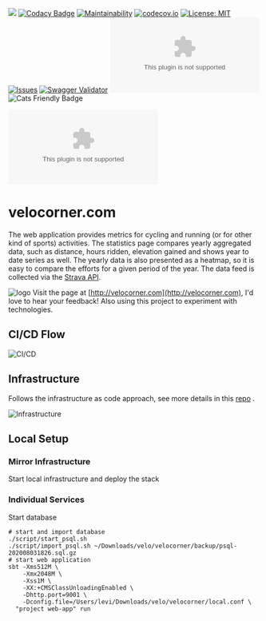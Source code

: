 [<img src="https://img.shields.io/travis/peregin/velocorner.com.svg"/>](https://travis-ci.org/peregin/velocorner.com)
[![Codacy Badge](https://api.codacy.com/project/badge/grade/d72835d470db4079a3e370b8a035051a)](https://www.codacy.com/app/peregin/velocorner.com)
[![Maintainability](https://api.codeclimate.com/v1/badges/fb859d66691e27cb4295/maintainability)](https://codeclimate.com/github/peregin/velocorner.com/maintainability)
[![codecov.io](https://codecov.io/github/peregin/velocorner.com/coverage.svg?branch=master)](https://codecov.io/github/peregin/velocorner.com?branch=master)
[![License: MIT](https://img.shields.io/badge/License-MIT-yellow.svg)](https://opensource.org/licenses/MIT)
[![Issues](https://img.shields.io/github/issues/peregin/velocorner.com.svg)](https://github.com/peregin/velocorner.com/issues)
[![Swagger Validator](https://img.shields.io/swagger/valid/2.0/https/raw.githubusercontent.com/OAI/OpenAPI-Specification/master/examples/v2.0/json/petstore-expanded.json.svg)](http://velocorner.com/docs)
[![Docker Pulls](https://img.shields.io/docker/pulls/peregin/velocorner.com)](https://hub.docker.com/r/peregin/velocorner.com)
![Cats Friendly Badge](https://typelevel.org/cats/img/cats-badge-tiny.png) 

![Build Stats](https://buildstats.info/travisci/chart/peregin/velocorner.com?branch=master&buildCount=25)

# velocorner.com
The web application provides metrics for cycling and running (or for other kind of sports) activities.
The statistics page compares yearly aggregated data, such as distance, hours ridden, elevation gained and shows year to 
date series as well.
The yearly data is also presented as a heatmap, so it is easy to compare the efforts for a given period of the year.
The data feed is collected via the [Strava API](https://developers.strava.com/docs/reference/).

![logo](https://raw.github.com/peregin/velocorner.com/master/doc/graphics/logo50.png "logo")
Visit the page at [http://velocorner.com](http://velocorner.com), I'd love to hear your feedback!
Also using this project to experiment with technologies.

## CI/CD Flow

![CI/CD](https://raw.github.com/peregin/velocorner.com/master/doc/graphics/cicd.png "CI/CD")

## Infrastructure
Follows the infrastructure as code approach, see more details in this [repo](https://github.com/peregin/my-little-infra "Infrastructure") .

![Infrastructure](https://raw.github.com/peregin/my-little-infra/master/doc/infra.png "Infrastructure")

## Local Setup
### Mirror Infrastructure
Start local infrastructure and deploy the stack
### Individual Services
Start database
```shell script
# start and import database
./script/start_psql.sh
./script/import_psql.sh ~/Downloads/velo/velocorner/backup/psql-202008031826.sql.gz
# start web application
sbt -Xms512M \
    -Xmx2048M \
    -Xss1M \
    -XX:+CMSClassUnloadingEnabled \
    -Dhttp.port=9001 \
    -Dconfig.file=/Users/levi/Downloads/velo/velocorner/local.conf \
  "project web-app" run
```